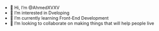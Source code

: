 - 👋 Hi, I’m @AhmedXVXV
- 👀 I’m interested in Dveloping
- 🌱 I’m currently learning Front-End Development
- 💞️ I’m looking to collaborate on making things that will help people live


<!---
AhmedXVXV/AhmedXVXV is a ✨ special ✨ repository because its `README.md` (this file) appears on your GitHub profile.
You can click the Preview link to take a look at your changes.
--->

